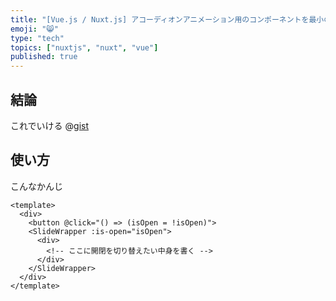 ```yaml
---
title: "[Vue.js / Nuxt.js] アコーディオンアニメーション用のコンポーネントを最小の手数で作る [コピペで一瞬]"
emoji: "😸"
type: "tech"
topics: ["nuxtjs", "nuxt", "vue"]
published: true
---
```


## 結論
これでいける
@[gist](https://gist.github.com/shunk-py/ccc8ee4cc8b0bcc8080b5482e170935f)


## 使い方
こんなかんじ
```vue
<template>
  <div>
    <button @click="() => (isOpen = !isOpen)">
    <SlideWrapper :is-open="isOpen">
      <div>
        <!-- ここに開閉を切り替えたい中身を書く -->
      </div>
    </SlideWrapper>
  </div>
</template>
```